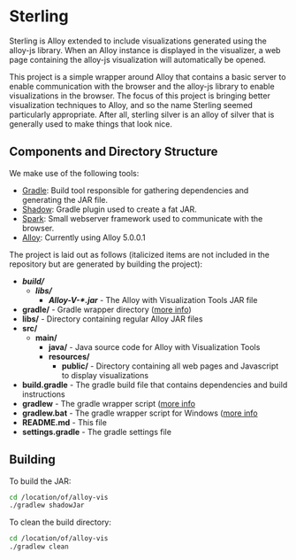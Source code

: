 # Sterling

Sterling is Alloy extended to include visualizations generated using the alloy-js library. When an Alloy instance is displayed in the visualizer, a web page containing the alloy-js visualization will automatically be opened.

This project is a simple wrapper around Alloy that contains a basic server to enable communication with the browser and the alloy-js library to enable visualizations in the browser.  The focus of this project is bringing better visualization techniques to Alloy, and so the name Sterling seemed particularly appropriate. After all, sterling silver is an alloy of silver that is generally used to make things that look nice.

## Components and Directory Structure

We make use of the following tools:
* [Gradle](https://gradle.org/): Build tool responsible for gathering dependencies and generating the JAR file.
* [Shadow](https://github.com/johnrengelman/shadow): Gradle plugin used to create a fat JAR.
* [Spark](http://sparkjava.com/): Small webserver framework used to communicate with the browser.
* [Alloy](https://github.com/AlloyTools/org.alloytools.alloy): Currently using Alloy 5.0.0.1

The project is laid out as follows (italicized items are not included in the repository but are generated by building the project):

* _**build/**_
  * _**libs/**_
    * _**Alloy-V-\*.jar**_ - The Alloy with Visualization Tools JAR file
* **gradle/** - Gradle wrapper directory ([more info](https://medium.com/@bherbst/understanding-the-gradle-wrapper-a62f35662ab7))
* **libs/** - Directory containing regular Alloy JAR files
* **src/**
  * **main/**
    * **java/** - Java source code for Alloy with Visualization Tools
    * **resources/**
      * **public/** - Directory containing all web pages and Javascript to display visualizations
* **build.gradle** - The gradle build file that contains dependencies and build instructions
* **gradlew** - The gradle wrapper script ([more info](https://medium.com/@bherbst/understanding-the-gradle-wrapper-a62f35662ab7)
* **gradlew.bat** - The gradle wrapper script for Windows ([more info](https://medium.com/@bherbst/understanding-the-gradle-wrapper-a62f35662ab7)
* **README.md** - This file
* **settings.gradle** - The gradle settings file

## Building

To build the JAR:

```bash
cd /location/of/alloy-vis
./gradlew shadowJar
```

To clean the build directory:
```bash
cd /location/of/alloy-vis
./gradlew clean
```
